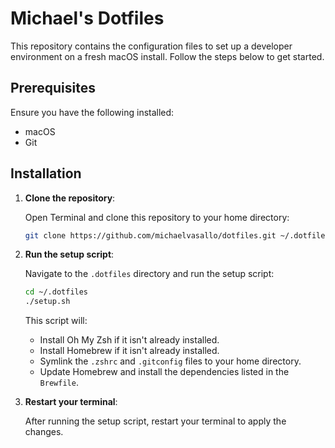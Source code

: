 # Michael's Dotfiles

This repository contains the configuration files to set up a developer environment on a fresh macOS install. Follow the steps below to get started.

## Prerequisites

Ensure you have the following installed:

- macOS
- Git

## Installation

1. **Clone the repository**:

   Open Terminal and clone this repository to your home directory:

   ```sh
   git clone https://github.com/michaelvasallo/dotfiles.git ~/.dotfiles
   ```

2. **Run the setup script**:

   Navigate to the `.dotfiles` directory and run the setup script:

   ```sh
   cd ~/.dotfiles
   ./setup.sh
   ```

   This script will:

   - Install Oh My Zsh if it isn't already installed.
   - Install Homebrew if it isn't already installed.
   - Symlink the `.zshrc` and `.gitconfig` files to your home directory.
   - Update Homebrew and install the dependencies listed in the `Brewfile`.

3. **Restart your terminal**:

   After running the setup script, restart your terminal to apply the changes.
